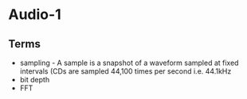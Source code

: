 # Audio-1

## Terms
- sampling - A sample is a snapshot of a waveform sampled at fixed intervals (CDs are sampled 44,100 times per second i.e. 44.1kHz
- bit depth
- FFT 
